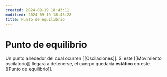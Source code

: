 ```yaml
---
created: 2024-09-19 18:43:11
modified: 2024-09-19 18:45:28
title: Punto de equilibrio
---
```


# Punto de equilibrio

Un punto alrededor del cual ocurren [[Oscilaciones]]. Si este [[Movimiento oscilatorio]] llegara a detenerse, el cuerpo quedaría **estático** en este [[Punto de equilibrio]].
